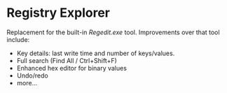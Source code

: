 # Registry Explorer

Replacement for the built-in *Regedit.exe* tool. Improvements over that tool include:

* Key details: last write time and number of keys/values.
* Full search (Find All / Ctrl+Shift+F)
* Enhanced hex editor for binary values
* Undo/redo
* more...

